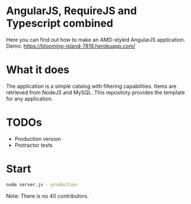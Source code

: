 # AngularJS, RequireJS and Typescript combined
Here you can find out how to make an AMD-styled AngularJS application. Demo: https://blooming-island-7816.herokuapp.com/
# What it does
The application is a simple catalog with filtering capabilities. Items are retrieved from NodeJS and MySQL.
This repositoty provides the template for any application.
# TODOs

  - Production version
  - Protractor tests

# Start

```sh
node server.js --production
```

Note: There is no 40 contributors.
